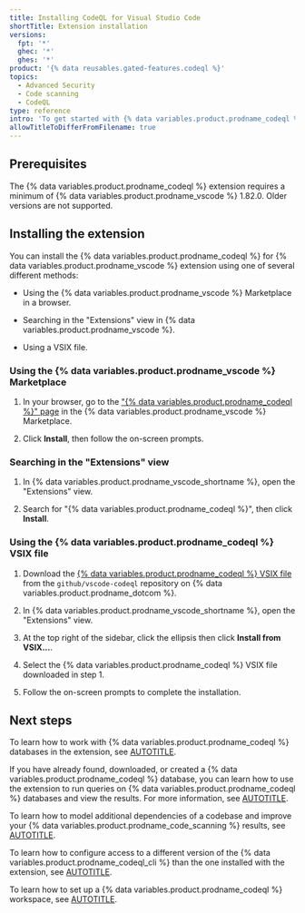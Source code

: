 ```yaml
---
title: Installing CodeQL for Visual Studio Code
shortTitle: Extension installation
versions:
  fpt: '*'
  ghec: '*'
  ghes: '*'
product: '{% data reusables.gated-features.codeql %}'
topics:
  - Advanced Security
  - Code scanning
  - CodeQL
type: reference
intro: 'To get started with {% data variables.product.prodname_codeql %} for {% data variables.product.prodname_vscode %}, you need to install and set up the extension.'
allowTitleToDifferFromFilename: true
---
```


## Prerequisites

The {% data variables.product.prodname_codeql %} extension requires a minimum of {% data variables.product.prodname_vscode %} 1.82.0. Older versions are not supported.

## Installing the extension

You can install the {% data variables.product.prodname_codeql %} for {% data variables.product.prodname_vscode %} extension using one of several different methods:

* Using the {% data variables.product.prodname_vscode %} Marketplace in a browser.

* Searching in the "Extensions" view in {% data variables.product.prodname_vscode %}.

* Using a VSIX file.

### Using the {% data variables.product.prodname_vscode %} Marketplace

1. In your browser, go to the ["{% data variables.product.prodname_codeql %}" page](https://marketplace.visualstudio.com/items?itemName=GitHub.vscode-codeql) in the {% data variables.product.prodname_vscode %} Marketplace.

1. Click **Install**, then follow the on-screen prompts.

### Searching in the "Extensions" view

1. In {% data variables.product.prodname_vscode_shortname %}, open the "Extensions" view.

1. Search for "{% data variables.product.prodname_codeql %}", then click **Install**.

### Using the {% data variables.product.prodname_codeql %} VSIX file

1. Download the [{% data variables.product.prodname_codeql %} VSIX file](https://github.com/github/vscode-codeql/releases) from the `github/vscode-codeql` repository on {% data variables.product.prodname_dotcom %}.

1. In {% data variables.product.prodname_vscode_shortname %}, open the "Extensions" view.

1. At the top right of the sidebar, click the ellipsis then click **Install from VSIX...**.

1. Select the {% data variables.product.prodname_codeql %} VSIX file downloaded in step 1.

1. Follow the on-screen prompts to complete the installation.

## Next steps

To learn how to work with {% data variables.product.prodname_codeql %} databases in the extension, see [AUTOTITLE](/code-security/codeql-for-vs-code/getting-started-with-codeql-for-vs-code/managing-codeql-databases).

If you have already found, downloaded, or created a {% data variables.product.prodname_codeql %} database, you can learn how to use the extension to run queries on {% data variables.product.prodname_codeql %} databases and view the results. For more information, see [AUTOTITLE](/code-security/codeql-for-vs-code/getting-started-with-codeql-for-vs-code/running-codeql-queries).

To learn how to model additional dependencies of a codebase and improve your {% data variables.product.prodname_code_scanning %} results, see [AUTOTITLE](/code-security/codeql-for-vs-code/using-the-advanced-functionality-of-the-codeql-for-vs-code-extension/using-the-codeql-model-editor).

To learn how to configure access to a different version of the {% data variables.product.prodname_codeql_cli %} than the one installed with the extension, see [AUTOTITLE](/code-security/codeql-for-vs-code/using-the-advanced-functionality-of-the-codeql-for-vs-code-extension/configuring-access-to-the-codeql-cli).

To learn how to set up a {% data variables.product.prodname_codeql %} workspace, see [AUTOTITLE](/code-security/codeql-for-vs-code/using-the-advanced-functionality-of-the-codeql-for-vs-code-extension/setting-up-a-codeql-workspace).
